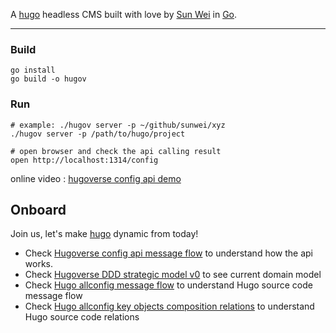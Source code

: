 [Sun Wei]: https://github.com/sunwei
[hugo]: https://github.com/sunwei/hugoverse
[go]: https://go.dev/
[hugoverse config api demo]: https://youtu.be/8bV5DyZGAfA
[Hugoverse config api message flow]: https://dddplayer.com/?path=https://assets.dddplayer.com/resource/hugoverse/github.com.sunwei.hugoverse.internal.domain.messageflow.dot
[Hugoverse DDD strategic model v0]: https://dddplayer.com/?path=https://assets.dddplayer.com/resource/hugoverse/github.com.sunwei.hugoverse.strategic.dot
[Hugo allconfig message flow]: https://dddplayer.com/?path=https://assets.dddplayer.com/resource/hugo/github.com.gohugoio.hugo.config.allconfig.messageflow.dot
[Hugo allconfig key objects composition relations]: https://dddplayer.com/?path=https://assets.dddplayer.com/resource/hugo/github.com.gohugoio.hugo.config.allconfig.composition.dot

A [hugo] headless CMS built with love by [Sun Wei] in [Go].

---

### Build

```shell
go install
go build -o hugov
```

### Run

```shell
# example: ./hugov server -p ~/github/sunwei/xyz
./hugov server -p /path/to/hugo/project

# open browser and check the api calling result
open http://localhost:1314/config
```

online video : [hugoverse config api demo]

## Onboard

Join us, let's make [hugo] dynamic from today!

* Check [Hugoverse config api message flow] to understand how the api works.
* Check [Hugoverse DDD strategic model v0] to see current domain model
* Check [Hugo allconfig message flow] to understand Hugo source code message flow
* Check [Hugo allconfig key objects composition relations] to understand Hugo source code relations

